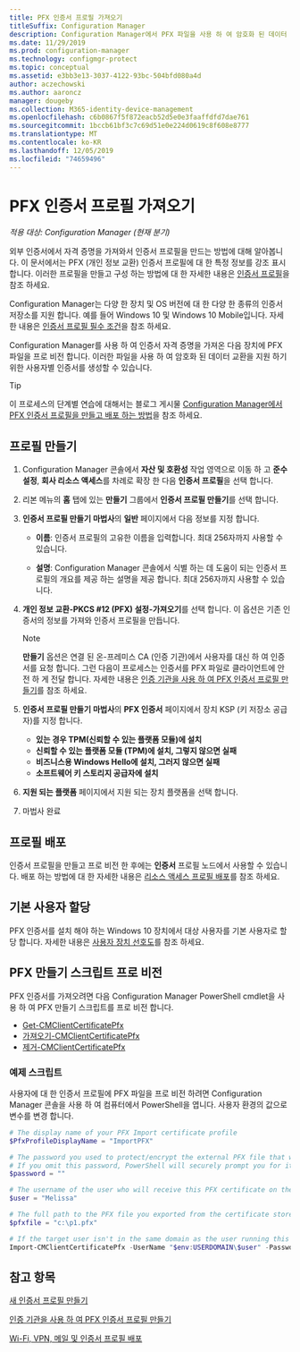 ```yaml
---
title: PFX 인증서 프로필 가져오기
titleSuffix: Configuration Manager
description: Configuration Manager에서 PFX 파일을 사용 하 여 암호화 된 데이터 교환을 지 원하는 사용자 관련 인증서를 생성 하는 방법에 대해 알아봅니다.
ms.date: 11/29/2019
ms.prod: configuration-manager
ms.technology: configmgr-protect
ms.topic: conceptual
ms.assetid: e3bb3e13-3037-4122-93bc-504bfd080a4d
author: aczechowski
ms.author: aaroncz
manager: dougeby
ms.collection: M365-identity-device-management
ms.openlocfilehash: c6b0867f5f872eacb52d5e0e3faaffdfd7dae761
ms.sourcegitcommit: 1bccb61bf3c7c69d51e0e224d0619c8f608e8777
ms.translationtype: MT
ms.contentlocale: ko-KR
ms.lasthandoff: 12/05/2019
ms.locfileid: "74659496"
---
```

# <a name="import-pfx-certificate-profiles"></a>PFX 인증서 프로필 가져오기

*적용 대상: Configuration Manager (현재 분기)*

외부 인증서에서 자격 증명을 가져와서 인증서 프로필을 만드는 방법에 대해 알아봅니다. 이 문서에서는 PFX (개인 정보 교환) 인증서 프로필에 대 한 특정 정보를 강조 표시 합니다. 이러한 프로필을 만들고 구성 하는 방법에 대 한 자세한 내용은 [인증서 프로필](/configmgr/protect/deploy-use/introduction-to-certificate-profiles)을 참조 하세요.

Configuration Manager는 다양 한 장치 및 OS 버전에 대 한 다양 한 종류의 인증서 저장소를 지원 합니다. 예를 들어 Windows 10 및 Windows 10 Mobile입니다. 자세한 내용은 [인증서 프로필 필수 조건](/configmgr/protect/plan-design/prerequisites-for-certificate-profiles)을 참조 하세요.

Configuration Manager를 사용 하 여 인증서 자격 증명을 가져온 다음 장치에 PFX 파일을 프로 비전 합니다. 이러한 파일을 사용 하 여 암호화 된 데이터 교환을 지원 하기 위한 사용자별 인증서를 생성할 수 있습니다.

> [!TIP]  
> 이 프로세스의 단계별 연습에 대해서는 블로그 게시물 [Configuration Manager에서 PFX 인증서 프로필을 만들고 배포 하는 방법](https://blogs.technet.microsoft.com/karanrustagi/2015/09/01/how-to-create-and-deploy-pfx-certificate-profiles-in-configuration-manager/)을 참조 하세요.  

## <a name="create-a-profile"></a>프로필 만들기

1. Configuration Manager 콘솔에서 **자산 및 호환성** 작업 영역으로 이동 하 고 **준수 설정**, **회사 리소스 액세스**를 차례로 확장 한 다음 **인증서 프로필**을 선택 합니다.

1. 리본 메뉴의 **홈** 탭에 있는 **만들기** 그룹에서 **인증서 프로필 만들기**를 선택 합니다.

1. **인증서 프로필 만들기 마법사**의 **일반** 페이지에서 다음 정보를 지정 합니다.  

    - **이름**: 인증서 프로필의 고유한 이름을 입력합니다. 최대 256자까지 사용할 수 있습니다.  

    - **설명**: Configuration Manager 콘솔에서 식별 하는 데 도움이 되는 인증서 프로필의 개요를 제공 하는 설명을 제공 합니다. 최대 256자까지 사용할 수 있습니다.  

1. **개인 정보 교환-PKCS #12 (PFX) 설정-가져오기**를 선택 합니다. 이 옵션은 기존 인증서의 정보를 가져와 인증서 프로필을 만듭니다.

    > [!NOTE]
    > **만들기** 옵션은 연결 된 온-프레미스 CA (인증 기관)에서 사용자를 대신 하 여 인증서를 요청 합니다. 그런 다음이 프로세스는 인증서를 PFX 파일로 클라이언트에 안전 하 게 전달 합니다. 자세한 내용은 [인증 기관을 사용 하 여 PFX 인증서 프로필 만들기](/configmgr/mdm/deploy-use/create-pfx-certificate-profiles)를 참조 하세요.

1. **인증서 프로필 만들기 마법사**의 **PFX 인증서** 페이지에서 장치 KSP (키 저장소 공급자)를 지정 합니다.

    - **있는 경우 TPM(신뢰할 수 있는 플랫폼 모듈)에 설치**  
    - **신뢰할 수 있는 플랫폼 모듈 (TPM)에 설치, 그렇지 않으면 실패**
    - **비즈니스용 Windows Hello에 설치, 그러지 않으면 실패**
    - **소프트웨어 키 스토리지 공급자에 설치**

1. **지원 되는 플랫폼** 페이지에서 지원 되는 장치 플랫폼을 선택 합니다.

1. 마법사 완료

## <a name="deploy-the-profile"></a>프로필 배포

인증서 프로필을 만들고 프로 비전 한 후에는 **인증서** 프로필 노드에서 사용할 수 있습니다. 배포 하는 방법에 대 한 자세한 내용은 [리소스 액세스 프로필 배포](/configmgr/protect/deploy-use/deploy-wifi-vpn-email-cert-profiles)를 참조 하세요.

## <a name="assign-primary-users"></a>기본 사용자 할당

PFX 인증서를 설치 해야 하는 Windows 10 장치에서 대상 사용자를 기본 사용자로 할당 합니다. 자세한 내용은 [사용자 장치 선호도](/configmgr/apps/deploy-use/link-users-and-devices-with-user-device-affinity)를 참조 하세요.

## <a name="provision-a-create-pfx-script"></a>PFX 만들기 스크립트 프로 비전

PFX 인증서를 가져오려면 다음 Configuration Manager PowerShell cmdlet을 사용 하 여 PFX 만들기 스크립트를 프로 비전 합니다.

- [Get-CMClientCertificatePfx](https://docs.microsoft.com/powershell/module/configurationmanager/get-cmclientcertificatepfx?view=sccm-ps)
- [가져오기-CMClientCertificatePfx](https://docs.microsoft.com/powershell/module/configurationmanager/import-cmclientcertificatepfx?view=sccm-ps)
- [제거-CMClientCertificatePfx](https://docs.microsoft.com/powershell/module/configurationmanager/remove-cmclientcertificatepfx?view=sccm-ps)

### <a name="example-script"></a>예제 스크립트

사용자에 대 한 인증서 프로필에 PFX 파일을 프로 비전 하려면 Configuration Manager 콘솔을 사용 하 여 컴퓨터에서 PowerShell을 엽니다. 사용자 환경의 값으로 변수를 변경 합니다.

``` PowerShell
# The display name of your PFX Import certificate profile
$PfxProfileDisplayName = "ImportPFX"

# The password you used to protect/encrypt the external PFX file that was created/exported from your certificate storage provider
# If you omit this password, PowerShell will securely prompt you for it. You can specify it as a parameter for process automation.
$password = ""

# The username of the user who will receive this PFX certificate on their device
$user = "Melissa"

# The full path to the PFX file you exported from the certificate store
$pfxfile = "c:\p1.pfx"

# If the target user isn't in the same domain as the user running this script, specify a different domain
Import-CMClientCertificatePfx -UserName "$env:USERDOMAIN\$user" -Password (ConvertTo-SecureString -String $password -AsPlainText -Force) -CertificateProfilePfx (Get-CMCertificateProfilePfx -Fast -Name $PfxProfileDisplayName) -Path $pfxfile
```

## <a name="see-also"></a>참고 항목

[새 인증서 프로필 만들기](/configmgr/protect/deploy-use/create-certificate-profiles)

[인증 기관을 사용 하 여 PFX 인증서 프로필 만들기](/configmgr/mdm/deploy-use/create-pfx-certificate-profiles)

[Wi-Fi, VPN, 메일 및 인증서 프로필 배포](/configmgr/protect/deploy-use/deploy-wifi-vpn-email-cert-profiles)
